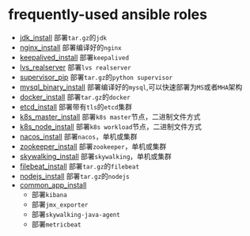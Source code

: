 # frequently-used ansible roles

* [jdk_install](jdk_install/README.md) 部署`tar.gz`的`jdk`
* [nginx_install](nginx_install/README.md) 部署编译好的`nginx`
* [keepalived_install](keepalived_install/README.md) 部署`keepalived`
* [lvs_realserver](lvs_realserver/README.md) 部署`lvs realserver`
* [supervisor_pip](supervisor_pip/README.md) 部署`tar.gz`的`python supervisor`
* [mysql_binary_install](mysql_binary_install/README.md) 部署编译好的`mysql`,可以快速部署为`MS`或者`MHA`架构
* [docker_install](docker_install/README.md) 部署`tar.gz`的`docker`
* [etcd_install](etcd_install/README.md) 部署带有`tls`的`etcd`集群
* [k8s_master_install](k8s_master_install/README.md) 部署`k8s master`节点，二进制文件方式
* [k8s_node_install](k8s_node_install/README.md) 部署`k8s workload`节点，二进制文件方式
* [nacos_install](nacos_install/README.md) 部署`nacos`，单机或集群
* [zookeeper_install](zookeeper_install/README.md) 部署`zookeeper`，单机或集群
* [skywalking_install](skywalking_install/README.md) 部署`skywalking`，单机或集群
* [filebeat_install](filebeat_install/README.md) 部署`tar.gz`的`filebeat`
* [nodejs_install](jdk_install/README.md) 部署`tar.gz`的`nodejs`
* [common_app_install](common_app_install/README.md)
	* 部署`kibana`
	* 部署`jmx_exporter`
	* 部署`skywalking-java-agent`
	* 部署`metricbeat`

